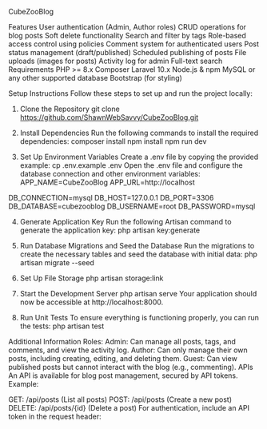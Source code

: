 CubeZooBlog

Features
User authentication (Admin, Author roles)
CRUD operations for blog posts
Soft delete functionality
Search and filter by tags
Role-based access control using policies
Comment system for authenticated users
Post status management (draft/published)
Scheduled publishing of posts
File uploads (images for posts)
Activity log for admin
Full-text search
Requirements
PHP >= 8.x
Composer
Laravel 10.x
Node.js & npm
MySQL or any other supported database
Bootstrap (for styling)

Setup Instructions
Follow these steps to set up and run the project locally:

1. Clone the Repository
git clone https://github.com/ShawnWebSavvy/CubeZooBlog.git

2. Install Dependencies
Run the following commands to install the required dependencies:
composer install
npm install
npm run dev

3. Set Up Environment Variables
Create a .env file by copying the provided example:
cp .env.example .env
Open the .env file and configure the database connection and other environment variables:
APP_NAME=CubeZooBlog
APP_URL=http://localhost

DB_CONNECTION=mysql
DB_HOST=127.0.0.1
DB_PORT=3306
DB_DATABASE=cubezooblog
DB_USERNAME=root
DB_PASSWORD=mysql

4. Generate Application Key
Run the following Artisan command to generate the application key:
php artisan key:generate

5. Run Database Migrations and Seed the Database
Run the migrations to create the necessary tables and seed the database with initial data:
php artisan migrate --seed

6. Set Up File Storage 
php artisan storage:link

7. Start the Development Server
php artisan serve
Your application should now be accessible at http://localhost:8000.

8. Run Unit Tests
To ensure everything is functioning properly, you can run the tests:
php artisan test

Additional Information
Roles:
Admin: Can manage all posts, tags, and comments, and view the activity log.
Author: Can only manage their own posts, including creating, editing, and deleting them.
Guest: Can view published posts but cannot interact with the blog (e.g., commenting).
APIs
An API is available for blog post management, secured by API tokens. Example:

GET: /api/posts (List all posts)
POST: /api/posts (Create a new post)
DELETE: /api/posts/{id} (Delete a post)
For authentication, include an API token in the request header:

